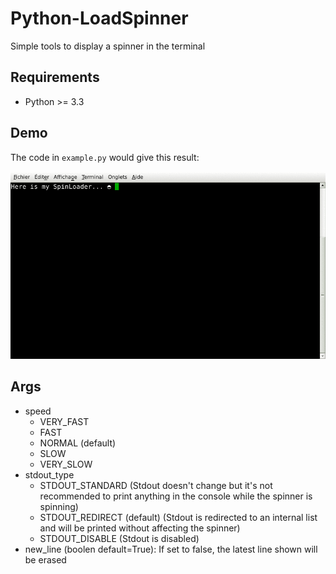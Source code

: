 # Python-LoadSpinner
Simple tools to display a spinner in the terminal

## Requirements
* Python >= 3.3

## Demo
The code in `example.py` would give this result:

![alt tag](https://raw.githubusercontent.com/Pirheas/Python-LoadSpinner/demo/demo.gif)

## Args
* speed
  * VERY_FAST
  * FAST
  * NORMAL (default)
  * SLOW
  * VERY_SLOW
* stdout_type
  * STDOUT_STANDARD  (Stdout doesn't change but it's not recommended to print anything in the console while the spinner is spinning)
  * STDOUT_REDIRECT (default) (Stdout is redirected to an internal list and will be printed without affecting the spinner)
  * STDOUT_DISABLE (Stdout is disabled)
* new_line (boolen default=True): If set to false, the latest line shown will be erased

